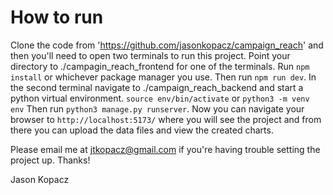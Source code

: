 # How to run
Clone the code from 'https://github.com/jasonkopacz/campaign_reach' and then you'll need to open two terminals to run this project. Point your directory to ./campagin_reach_frontend for one of the terminals. Run `npm install` or whichever package manager you use. Then run `npm run dev`. In the second terminal navigate to ./campaign_reach_backend and start a python virtual environment. `source env/bin/activate` or `python3 -m venv env` Then run `python3 manage.py runserver`. Now you can navigate your browser to `http://localhost:5173/` where you will see the project and from there you can upload the data files and view the created charts.

Please email me at jtkopacz@gmail.com if you're having trouble setting the project up.
Thanks!

Jason Kopacz
